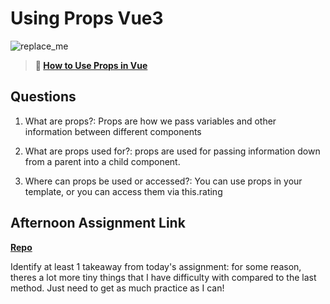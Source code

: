 # Using Props Vue3

![replace_me](https://codeworks.blob.core.windows.net/public/assets/img/illustrations/placeholder.svg)

> **📖 [How to Use Props in Vue](https://codeworksacademy.com/fs-student-guide/resources/wk6/02-Props)**

## Questions

1. What are props?: Props are how we pass variables and other information between different components

2. What are props used for?: props are used for passing information down from a parent into a child component.

3. Where can props be used or accessed?: You can use props in your template, or you can access them via this.rating

## Afternoon Assignment Link

**[Repo](https://github.com/LucasPlummer/Gifted-Revued)**

Identify at least 1 takeaway from today's assignment: for some reason, theres a lot more tiny things that I have difficulty with compared to the last method. Just need to get as much practice as I can!
